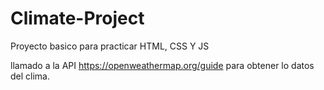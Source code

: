 # Climate-Project
Proyecto basico para practicar HTML, CSS Y JS

llamado a la API https://openweathermap.org/guide para obtener lo datos del clima.
